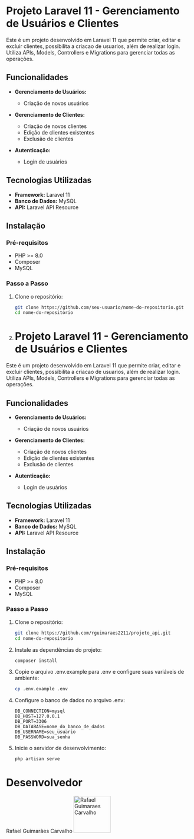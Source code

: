 # Projeto Laravel 11 - Gerenciamento de Usuários e Clientes

Este é um projeto desenvolvido em Laravel 11 que permite criar, editar e excluir clientes, possibilita a criacao de usuarios, além de realizar login. Utiliza APIs, Models, Controllers e Migrations para gerenciar todas as operações.

## Funcionalidades

- **Gerenciamento de Usuários:**
  - Criação de novos usuários

- **Gerenciamento de Clientes:**
  - Criação de novos clientes
  - Edição de clientes existentes
  - Exclusão de clientes

- **Autenticação:**
  - Login de usuários

## Tecnologias Utilizadas

- **Framework:** Laravel 11
- **Banco de Dados:** MySQL
- **API:** Laravel API Resource

## Instalação

### Pré-requisitos

- PHP >= 8.0
- Composer
- MySQL

### Passo a Passo

1. Clone o repositório:

   ```bash
   git clone https://github.com/seu-usuario/nome-do-repositorio.git
   cd nome-do-repositorio

2. # Projeto Laravel 11 - Gerenciamento de Usuários e Clientes

Este é um projeto desenvolvido em Laravel 11 que permite criar, editar e excluir clientes, possibilita a criacao de usuarios, além de realizar login. Utiliza APIs, Models, Controllers e Migrations para gerenciar todas as operações.

## Funcionalidades

- **Gerenciamento de Usuários:**
  - Criação de novos usuários

- **Gerenciamento de Clientes:**
  - Criação de novos clientes
  - Edição de clientes existentes
  - Exclusão de clientes

- **Autenticação:**
  - Login de usuários

## Tecnologias Utilizadas

- **Framework:** Laravel 11
- **Banco de Dados:** MySQL
- **API:** Laravel API Resource

## Instalação

### Pré-requisitos

- PHP >= 8.0
- Composer
- MySQL

### Passo a Passo

1. Clone o repositório:

   ```bash
   git clone https://github.com/rguimaraes2211/projeto_api.git
   cd nome-do-repositorio

2. Instale as dependências do projeto:

    ```bash 
    composer install

3. Copie o arquivo .env.example para .env e configure suas variáveis de ambiente:
   
    ```bash 
    cp .env.example .env

4. Configure o banco de dados no arquivo .env:
    ```
    DB_CONNECTION=mysql
    DB_HOST=127.0.0.1
    DB_PORT=3306
    DB_DATABASE=nome_do_banco_de_dados
    DB_USERNAME=seu_usuario
    DB_PASSWORD=sua_senha
    ```
5. Inicie o servidor de desenvolvimento:

    ```bash 
    php artisan serve

# Desenvolvedor
Rafael Guimarães Carvalho
[<img src="https://avatars.githubusercontent.com/u/99806999?s=48&v=4" width=100 title="Rafael Guimaraes Carvalho">](https://github.com/rguimaraes2211)

